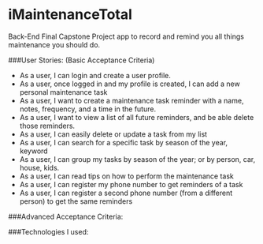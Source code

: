 # iMaintenanceTotal

Back-End Final Capstone Project app to record and remind you all things maintenance you should do.

###User Stories: (Basic Acceptance Criteria)
* As a user, I can login and create a user profile.
* As a user, once logged in and my profile is created, I can add a new personal maintenance task
* As a user, I want to create a maintenance task reminder with a name, notes, frequency, and a time in the future. 
* As a user, I want to view a list of all future reminders, and be able delete those reminders.
* As a user, I can easily delete or update a task from my list
* As a user, I can search for a specific task by season of the year, keyword
* As a user, I can group my tasks by season of the year; or by person, car, house, kids.
* As a user, I can read tips on how to perform the maintenance task
* As a user, I can register my phone number to get reminders of a task
* As a user, I can register a second phone number (from a different person) to get the same reminders

###Advanced Acceptance Criteria:

###Technologies I used:
